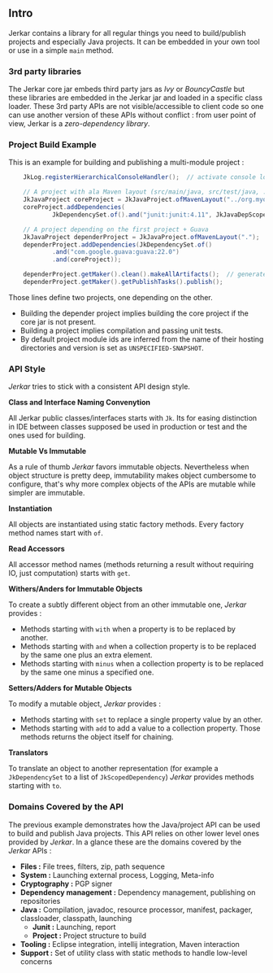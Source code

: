 ## Intro

Jerkar contains a library for all regular things you need to build/publish projects and especially Java projects. 
It can be embedded in your own tool or use in a simple <code>main</code> method. 

### 3rd party libraries

The Jerkar core jar embeds third party jars as _Ivy_ or _BouncyCastle_ but these libraries are embedded in the Jerkar 
jar and loaded in a specific class loader. These 3rd party APIs are not visible/accessible to client code so one can 
use another version of these APIs without conflict : from user point of view, Jerkar is a *zero-dependency library*.

### Project Build Example 

This is an example for building and publishing a multi-module project :

```java
    JkLog.registerHierarchicalConsoleHandler();  // activate console logging

    // A project with ala Maven layout (src/main/java, src/test/java, ...)
    JkJavaProject coreProject = JkJavaProject.ofMavenLayout("../org.myorg.mycore");
    coreProject.addDependencies(
            JkDependencySet.of().and("junit:junit:4.11", JkJavaDepScopes.TEST));

    // A project depending on the first project + Guava
    JkJavaProject dependerProject = JkJavaProject.ofMavenLayout(".");
    dependerProject.addDependencies(JkDependencySet.of()
            .and("com.google.guava:guava:22.0")
            .and(coreProject));

    dependerProject.getMaker().clean().makeAllArtifacts();  // generate sources and bin jars
    dependerProject.getMaker().getPublishTasks().publish(); 
```

Those lines define two projects, one depending on the other. 
* Building the depender project implies building the core project if the core jar is not present.
* Building a project implies compilation and passing unit tests. 
* By default project module ids are inferred from the name of their hosting directories and version is set as `UNSPECIFIED-SNAPSHOT`.
 

### API Style

_Jerkar_ tries to stick with a consistent API design style.

**Class and Interface Naming Convenytion**

All Jerkar public classes/interfaces starts with `Jk`. Its for easing distinction in IDE between classes supposed be used 
in production or test and the ones used for building.

**Mutable Vs Immutable**

As a rule of thumb _Jerkar_ favors immutable objects. Nevertheless when object structure is pretty deep, immutability 
makes object cumbersome to configure, that's why more complex objects of the APIs are mutable while simpler are 
immutable.

**Instantiation**

All objects are instantiated using static factory methods. Every factory method names start with `of`.

**Read Accessors**

All accessor method names (methods returning a result without requiring IO, just computation) starts with `get`.

**Withers/Anders for Immutable Objects**

To create a subtly different object from an other immutable one, _Jerkar_ provides :
* Methods starting with `with` when a property is to be replaced by another.
* Methods starting with `and` when a collection property is to be replaced by the same one plus an extra element.
* Methods starting with `minus` when a collection property is to be replaced by the same one minus a specified one.

**Setters/Adders for Mutable Objects**
 
To modify a mutable object, _Jerkar_ provides :
* Methods starting with `set` to replace a single property value by an other.
* Methods starting with `add` to add a value to a collection property.
Those methods returns the object itself for chaining.

**Translators**

To translate an object to another representation (for example a `JkDependencySet` to a  list of `JkScopedDependency`) 
_Jerkar_ provides methods starting with `to`.


### Domains Covered by the API

The previous example demonstrates how the Java/project API can be used to build and publish Java projects. This API 
relies on other lower level ones provided by _Jerkar_. In a glance these are the domains covered by the _Jerkar_ APIs : 

* __Files :__ File trees, filters, zip, path sequence
* __System :__ Launching external process, Logging, Meta-info
* __Cryptography :__ PGP signer
* __Dependency management :__ Dependency management, publishing on repositories
* __Java :__ Compilation, javadoc, resource processor, manifest, packager, classloader, classpath, launching 
  * __Junit :__ Launching, report
  * __Project :__ Project structure to build
* __Tooling :__ Eclipse integration, intellij integration, Maven interaction
* __Support :__ Set of utility class with static methods to handle low-level concerns 




